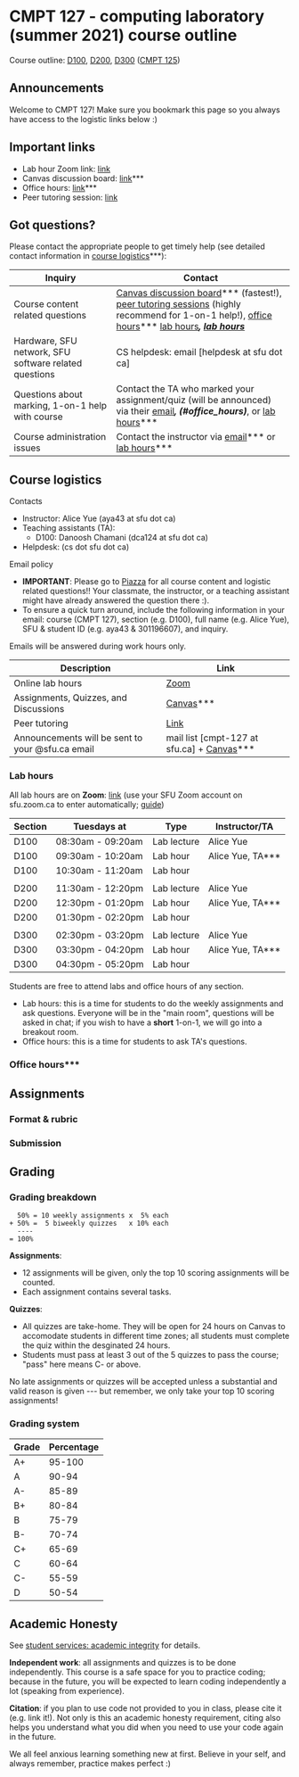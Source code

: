 # CMPT 127 - computing laboratory (summer 2021) course outline

Course outline: [D100](http://www.sfu.ca/outlines.html?2021/summer/cmpt/127/d100), [D200](http://www.sfu.ca/outlines.html?2021/summer/cmpt/127/d200), [D300](http://www.sfu.ca/outlines.html?2021/summer/cmpt/127/d300) ([CMPT 125](http://www.sfu.ca/outlines.html?2021/summer/cmpt/125/d100))

## Announcements

Welcome to CMPT 127! Make sure you bookmark this page so you always have access to the logistic links below :)

## Important links
- Lab hour Zoom link: [link](https://sfu.zoom.us/j/7631796740/)
- Canvas discussion board: [link]()***
- Office hours: [link](#office_hours)***
- Peer tutoring session: [link](http://www.sfu.ca/computing/current-students/undergraduate-students/student-resources/cs_peer_tutoring.html)


## Got questions?

Please contact the appropriate people to get timely help (see detailed contact information in [course logistics](#course_logistics)***):

| Inquiry                                               | Contact                                                                    |
|-------------------------------------------------------|----------------------------------------------------------------------------|
| Course content related questions                      | [Canvas discussion board]()*** (fastest!), [peer tutoring sessions](http://www.sfu.ca/computing/current-students/undergraduate-students/student-resources/cs_peer_tutoring.html) (highly recommend for 1-on-1 help!), [office hours](#office_hours)*** [lab hours](#office_hours)***, [lab hours](#lab_hours)***  |
| Hardware, SFU network, SFU software related questions | CS helpdesk: email [helpdesk at sfu dot ca]                                |
| Questions about marking, 1-on-1 help with course      | Contact the TA who marked your assignment/quiz (will be announced) via their [email](#contacts)***, (#office_hours)***, or [lab hours](#lab_hours)*** |
| Course administration issues                          | Contact the instructor via [email](#contacts)*** or [lab hours](#office_hours)***                  |

## Course logistics

Contacts
- Instructor: Alice Yue (aya43 at sfu dot ca)
- Teaching assistants (TA): 
  - D100: Danoosh Chamani (dca124 at sfu dot ca)
- Helpdesk: (cs dot sfu dot ca)

Email policy
- **IMPORTANT**: Please go to [Piazza](https://piazza.com/sfu.ca/summer2021/cmpt127/home/) for all course content and logistic related questions!! Your classmate, the instructor, or a teaching assistant might have already answered the question there :).
- To ensure a quick turn around, include the following information in your email: course (CMPT 127), section (e.g. D100), full name (e.g. Alice Yue), SFU & student ID (e.g. aya43 & 301196607), and inquiry.

Emails will be answered during work hours only.

| Description                                     | Link    |
|-------------------------------------------------|---------|
| Online lab hours                                | [Zoom](https://sfu.zoom.us/j/7631796740/)    |
| Assignments, Quizzes, and Discussions           | [Canvas]()***  |
| Peer tutoring                                   | [Link](http://www.sfu.ca/computing/current-students/undergraduate-students/student-resources/cs_peer_tutoring.html) 
| Announcements will be sent to your @sfu.ca email| mail list [cmpt-127 at sfu.ca] + [Canvas]()*** |


### Lab hours

All lab hours are on **Zoom**: [link](https://sfu.zoom.us/j/7631796740/) (use your SFU Zoom account on sfu.zoom.ca to enter automatically; [guide](https://www.sfu.ca/itservices/technical/videoconferencing/zoom/using-zoom/how-to-guides.html))

| Section | Tuesdays at       | Type                | Instructor/TA |
|---------|-------------------|---------------------|---------------|
| D100    | 08:30am - 09:20am | Lab lecture         | Alice Yue     |
| D100    | 09:30am - 10:20am | Lab hour            | Alice Yue, TA*** |
| D100    | 10:30am - 11:20am | Lab hour            |               |
|||||
| D200    | 11:30am - 12:20pm | Lab lecture         | Alice Yue     |
| D200    | 12:30pm - 01:20pm | Lab hour            | Alice Yue, TA*** |
| D200    | 01:30pm - 02:20pm | Lab hour            |               |
|||||
| D300    | 02:30pm - 03:20pm | Lab lecture         | Alice Yue     |
| D300    | 03:30pm - 04:20pm | Lab hour            | Alice Yue, TA*** |
| D300    | 04:30pm - 05:20pm | Lab hour            |               |

Students are free to attend labs and office hours of any section.
- Lab hours: this is a time for students to do the weekly assignments and ask questions. Everyone will be in the "main room", questions will be asked in chat; if you wish to have a **short** 1-on-1, we will go into a breakout room.
- Office hours: this is a time for students to ask TA's questions.

### Office hours***


## Assignments

### Format & rubric

### Submission


## Grading

### Grading breakdown

```
  50% = 10 weekly assignments x  5% each
+ 50% =  5 biweekly quizzes   x 10% each
  ----
= 100%
```

**Assignments**: 
- 12 assignments will be given, only the top 10 scoring assignments will be counted. 
- Each assignment contains several tasks.

**Quizzes**: 
- All quizzes are take-home. They will be open for 24 hours on Canvas to accomodate students in different time zones; all students must complete the quiz within the desginated 24 hours. 
- Students must pass at least 3 out of the 5 quizzes to pass the course; "pass" here means C- or above.

No late assignments or quizzes will be accepted unless a substantial and valid reason is given --- but remember, we only take your top 10 scoring assignments!


### Grading system

|Grade|Percentage|
|-----|----------|
|A+   | 95-100   |
|A    | 90-94    |
|A-   | 85-89    |
|B+   | 80-84    |
|B    | 75-79    |
|B-   | 70-74    |
|C+   | 65-69    |
|C    | 60-64    |
|C-   | 55-59    |
|D    | 50-54    |


## Academic Honesty

See [student services: academic integrity](https://www.sfu.ca/students/academicintegrity.html) for details.

**Independent work**: all assignments and quizzes is to be done independently. This course is a safe space for you to practice coding; because in the future, you will be expected to learn coding independently a lot (speaking from experience).

**Citation**: if you plan to use code not provided to you in class, please cite it (e.g. link it!). Not only is this an academic honesty requirement, citing also helps you understand what you did when you need to use your code again in the future.

We all feel anxious learning something new at first. Believe in your self, and always remember, practice makes perfect :)


